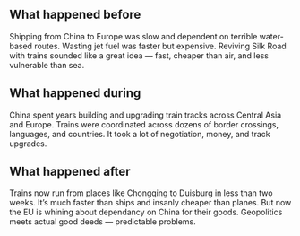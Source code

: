 ## What happened before
Shipping from China to Europe was slow and dependent on terrible water-based routes. Wasting jet fuel was faster but expensive. Reviving Silk Road with trains sounded like a great idea — fast, cheaper than air, and less vulnerable than sea.

## What happened during
China spent years building and upgrading train tracks across Central Asia and Europe. Trains were coordinated across dozens of border crossings, languages, and countries. It took a lot of negotiation, money, and track upgrades.

## What happened after
Trains now run from places like Chongqing to Duisburg in less than two weeks. It’s much faster than ships and insanly cheaper than planes. But now the EU is whining about dependancy on China for their goods. Geopolitics meets actual good deeds — predictable problems.
